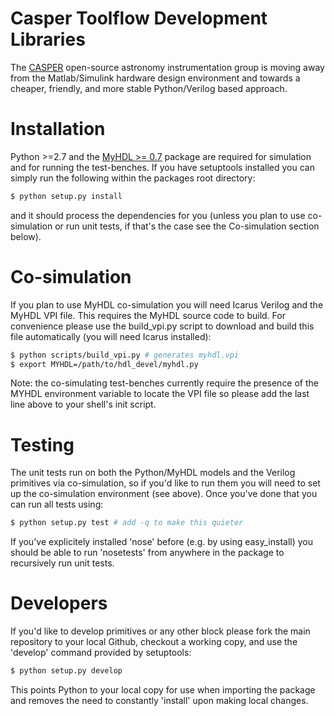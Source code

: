 Casper Toolflow Development Libraries
=====================================

The [CASPER](http://casper.berkeley.edu) open-source astronomy 
instrumentation group is moving away from the Matlab/Simulink 
hardware design environment and towards a cheaper, friendly, 
and more stable Python/Verilog based approach. 

Installation
============

Python >=2.7 and the [MyHDL >= 0.7](http://www.myhdl.org) package 
are required for simulation and for running the test-benches. If 
you have setuptools installed you can simply run the following 
within the packages root directory:

```bash
$ python setup.py install
```

and it should process the dependencies for you (unless you plan 
to use co-simulation or run unit tests, if that's the case see the 
Co-simulation section below).

Co-simulation
=============

If you plan to use MyHDL co-simulation you will need Icarus Verilog 
and the MyHDL VPI file. This requires the MyHDL source code to build. 
For convenience please use the build_vpi.py script to download and 
build this file automatically (you will need Icarus installed):

```bash
$ python scripts/build_vpi.py # generates myhdl.vpi
$ export MYHDL=/path/to/hdl_devel/myhdl.py
```

Note: the co-simulating test-benches currently require the presence 
of the MYHDL environment variable to locate the VPI file so please 
add the last line above to your shell's init script.

Testing
=======

The unit tests run on both the Python/MyHDL models and the Verilog 
primitives via co-simulation, so if you'd like to run them you will 
need to set up the co-simulation environment (see above). Once you've 
done that you can run all tests using:

```bash
$ python setup.py test # add -q to make this quieter
```

If you've explicitely installed 'nose' before (e.g. by using easy_install) 
you should be able to run 'nosetests' from anywhere in the package to 
recursively run unit tests.

Developers
==========

If you'd like to develop primitives or any other block please fork 
the main repository to your local Github, checkout a working copy, 
and use the 'develop' command provided by setuptools:

```bash
$ python setup.py develop
```

This points Python to your local copy for use when importing the 
package and removes the need to constantly 'install' upon making 
local changes.